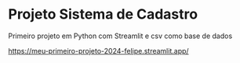 # Projeto Sistema de Cadastro

Primeiro projeto em Python com Streamlit e csv como base de dados

https://meu-primeiro-projeto-2024-felipe.streamlit.app/

